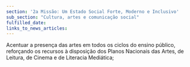 ```yaml
---
section: '2a Missão: Um Estado Social Forte, Moderno e Inclusivo'
sub_section: "Cultura, artes e comunicação social"
fulfilled_date:
links_to_news_articles:
---
```


Acentuar a presença das artes em todos os ciclos do ensino público, reforçando os recursos à disposição dos Planos Nacionais das Artes, de Leitura, de Cinema e de Literacia Mediática;